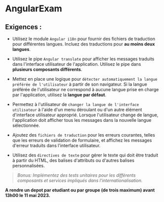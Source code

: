 # AngularExam
## Exigences :

- Utilisez le module `Angular i18n` pour fournir des fichiers de traduction pour différentes langues. Incluez des traductions pour **au moins deux langues**.


- Utilisez le pipe `Angular translate` pour afficher les messages traduits dans l'interface utilisateur de l'application. Utilisez le pipe dans **plusieurs composants différents**.


- Mettez en place une logique pour `détecter automatiquement la langue préférée de l'utilisateur` à partir de son navigateur. Si la langue préférée de l'utilisateur ne correspond à aucune langue prise en charge par l'application, utilisez la **langue par défaut**.

 
- Permettez à l'utilisateur de `changer la langue de l'interface utilisateur` à l'aide d'un menu déroulant ou d'un autre élément d'interface utilisateur approprié. Lorsque l'utilisateur change de langue, l'application doit afficher tous les messages dans la nouvelle langue sélectionnée.


- Ajoutez des `fichiers de traduction` pour les erreurs courantes, telles que les erreurs de validation de formulaire, et affichez les messages d'erreur traduits dans l'interface utilisateur.


- Utilisez des `directives de texte` pour gérer le texte qui doit être traduit à partir du HTML, des balises d'attributs ou d'autres balises personnalisées.



> *Bonus: Implémentez des tests unitaires pour les différents composants et services impliqués dans l'internationalisation.*

**A rendre un depot par etudiant ou par groupe (de trois maximum) avant 13h00 le 11 mai 2023.**